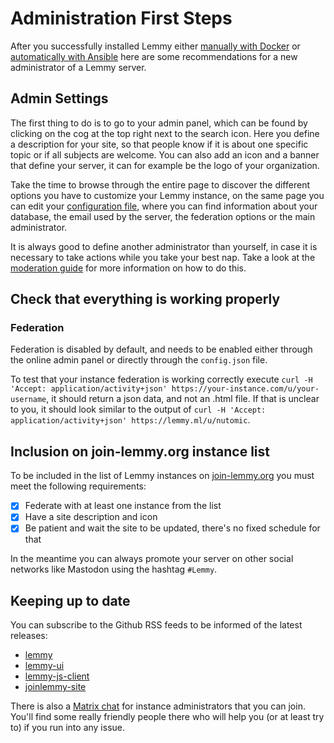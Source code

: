 # Administration First Steps

After you successfully installed Lemmy either [manually with Docker](administration/install_docker.html) or [automatically with Ansible](administration/install_ansible.html) here are some recommendations for a new administrator of a Lemmy server.

## Admin Settings

The first thing to do is to go to your admin panel, which can be found by clicking on the cog at the top right next to the search icon. Here you define a description for your site, so that people know if it is about one specific topic or if all subjects are welcome. You can also add an icon and a banner that define your server, it can for example be the logo of your organization.

Take the time to browse through the entire page to discover the different options you have to customize your Lemmy instance, on the same page you can edit your [configuration file](administration/configuration.html), where you can find information about your database, the email used by the server, the federation options or the main administrator.

It is always good to define another administrator than yourself, in case it is necessary to take actions while you take your best nap. Take a look at the [moderation guide](moderation/moderation.html) for more information on how to do this.

## Check that everything is working properly

### Federation

Federation is disabled by default, and needs to be enabled either through the online admin panel or directly through the `config.json` file.

To test that your instance federation is working correctly execute `curl -H 'Accept: application/activity+json' https://your-instance.com/u/your-username`, it should return a json data, and not an .html file. If that is unclear to you, it should look similar to the output of `curl -H 'Accept: application/activity+json' https://lemmy.ml/u/nutomic`.

## Inclusion on join-lemmy.org instance list

To be included in the list of Lemmy instances on [join-lemmy.org](https://join-lemmy.org/instances) you must meet the following requirements:
- [x] Federate with at least one instance from the list
- [x] Have a site description and icon
- [x] Be patient and wait the site to be updated, there's no fixed schedule for that

In the meantime you can always promote your server on other social networks like Mastodon using the hashtag `#Lemmy`.

## Keeping up to date

You can subscribe to the Github RSS feeds to be informed of the latest releases:
- [lemmy](https://github.com/LemmyNet/lemmy/releases.atom)
- [lemmy-ui](https://github.com/LemmyNet/lemmy-ui/releases.atom)
- [lemmy-js-client](https://github.com/LemmyNet/lemmy-js-client/releases.atom)
- [joinlemmy-site](https://github.com/LemmyNet/joinlemmy-site/releases.atom)

There is also a [Matrix chat](https://matrix.to/#/!OwmdVYiZSXrXbtCNLw:matrix.org) for instance administrators that you can join. You'll find some really friendly people there who will help you (or at least try to) if you run into any issue.
